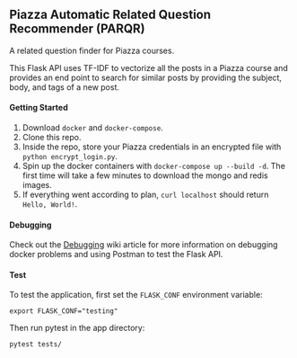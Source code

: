 ## Piazza Automatic Related Question Recommender (PARQR)

A related question finder for Piazza courses.

This Flask API uses TF-IDF to vectorize all the posts in a Piazza course and
provides an end point to search for similar posts by providing the subject,
body, and tags of a new post.

#### Getting Started
1. Download `docker` and `docker-compose`.
2. Clone this repo.
3. Inside the repo, store your Piazza credentials in an encrypted file with `python encrypt_login.py`.
4. Spin up the docker containers with `docker-compose up --build -d`. The first time will take a few minutes to download the mongo and redis images.
5. If everything went according to plan, `curl localhost` should return `Hello, World!`.

#### Debugging

Check out the [Debugging](https://github.com/tailorck/parqr-flask/wiki/Debugging) wiki article for more information on debugging docker problems and using Postman to test the Flask API.

#### Test

To test the application, first set the `FLASK_CONF` environment variable:

    export FLASK_CONF="testing"
    
Then run pytest in the app directory:

    pytest tests/
